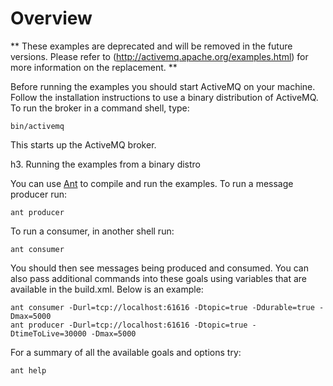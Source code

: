 # Overview

** These examples are deprecated and will be removed in the future versions. Please refer to (http://activemq.apache.org/examples.html) for more information on the replacement. **

Before running the examples you should start ActiveMQ on your machine. Follow the 
installation instructions to use a binary distribution of ActiveMQ. To run the broker 
in a command shell, type: 

    bin/activemq

This starts up the ActiveMQ broker. 

h3. Running the examples from a binary distro

You can use [Ant](http://ant.apache.org) to compile and run the examples. To run a 
message producer run: 

    ant producer

To run a consumer, in another shell run: 

    ant consumer

You should then see messages being produced and consumed. You can also pass additional 
commands into these goals using variables that are available in the build.xml. Below 
is an example: 

    ant consumer -Durl=tcp://localhost:61616 -Dtopic=true -Ddurable=true -Dmax=5000
    ant producer -Durl=tcp://localhost:61616 -Dtopic=true -DtimeToLive=30000 -Dmax=5000

For a summary of all the available goals and options try: 

    ant help
